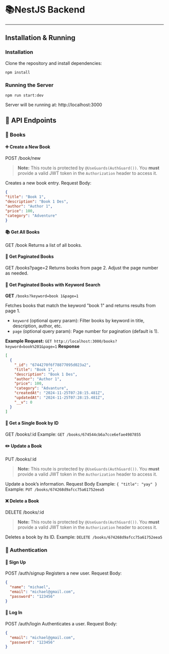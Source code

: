 # 📚NestJS Backend
---
## Installation & Running
### Installation
Clone the repository and install dependencies:

`npm install`

### Running the Server
`npm run start:dev`

Server will be running at:
http://localhost:3000

## 📘 API Endpoints
### 🔖 Books

#### ➕ Create a New Book
POST /book/new
> **Note:** This route is protected by `@UseGuards(AuthGuard())`. You **must** provide a valid JWT token in the `Authorization` header to access it.

Creates a new book entry.
Request Body:

```json
{
"title": "Book 1",
"description": "Book 1 Des",
"author": "Author 1",
"price": 100,
"category": "Adventure"
}
```


#### 📚 Get All Books
GET /book
Returns a list of all books.


#### 📄 Get Paginated Books
GET /books?page=2
Returns books from page 2. Adjust the page number as needed.

#### 📄 Get Paginated Books with Keyword Search
**GET** `/books?keyword=book 1&page=1`

Fetches books that match the keyword "book 1" and returns results from page 1.

- `keyword` (optional query param): Filter books by keyword in title, description, author, etc.
- `page` (optional query param): Page number for pagination (default is 1).

**Example Request:**
`GET http://localhost:3000/books?keyword=book%201&page=1`
**Response**
```json
[
  {
    "_id": "6744270f6f78877095d023a2",
    "title": "Book 1",
    "description": "Book 1 Des",
    "author": "Author 1",
    "price": 100,
    "category": "Advanture",
    "createdAt": "2024-11-25T07:28:15.481Z",
    "updatedAt": "2024-11-25T07:28:15.481Z",
    "__v": 0
  }
]
```

#### 📖 Get a Single Book by ID
GET /books/:id
Example:
`GET /books/674544cb6a7cce6efae4987855`

#### ✏️ Update a Book
PUT /books/:id
> **Note:** This route is protected by `@UseGuards(AuthGuard())`. You **must** provide a valid JWT token in the `Authorization` header to access it.

Update a book’s information.
Request Body Example:
`{
  "title": "yay"
}`
Example:
`PUT /books/674268d9afcc75a61752eea5`


#### ❌ Delete a Book
DELETE /books/:id
> **Note:** This route is protected by `@UseGuards(AuthGuard())`. You **must** provide a valid JWT token in the `Authorization` header to access it.

Deletes a book by its ID.
Example:
`DELETE /books/674268d9afcc75a61752eea5`


### 👤 Authentication
#### 📝 Sign Up
POST /auth/signup
Registers a new user.
Request Body:
```json
{
  "name": "michael",
  "email": "michael@gmail.com",
  "password": "123456"
}
```


#### 🔐 Log In
POST /auth/login
Authenticates a user.
Request Body:
```json
{
  "email": "michael@gmail.com",
  "password": "123456"
}
```





